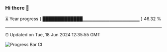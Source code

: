### Hi there 👋

⏳ Year progress { █████████████▁▁▁▁▁▁▁▁▁▁▁▁▁▁▁▁▁ } 46.32 %

---

⏰ Updated on Tue, 18 Jun 2024 12:35:55 GMT

![Progress Bar CI](https://github.com/ZhaoGui/ZhaoGui/workflows/Progress%20Bar%20CI/badge.svg)
